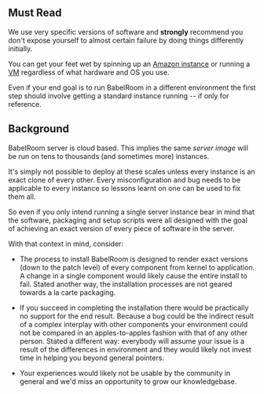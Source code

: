## Must Read ##
We use very specific versions of software and **strongly** recommend you don't expose yourself to almost certain failure by doing things differently initially.

You can get your feet wet by spinning up an [Amazon instance](AmazonInstance.md) or running a [VM](VMInstance.md) regardless of what hardware and OS you use.

Even if your end goal is to run BabelRoom in a different environment the first step should involve getting a standard instance running -- if only for reference.

## Background ##
BabelRoom server is cloud based. This implies the same _server image_ will be run on tens to thousands (and sometimes more) instances.

It's simply not possible to deploy at these scales unless every instance is an exact clone of every other. Every misconfiguration and bug needs to be applicable to every instance so lessons learnt on one can be used to fix them all.

So even if you only intend running a single server instance bear in mind that the software, packaging and setup scripts were all designed with the goal of achieving an exact version of every piece of software in the server.

With that context in mind, consider:

  * The process to install BabelRoom is designed to render exact versions (down to the patch level) of every component from kernel to application. A change in a single component would likely cause the entire install to fail. Stated another way, the installation processes are not geared towards a la carte packaging.

  * If you succeed in completing the installation there would be practically no support for the end result. Because a bug could be the indirect result of a complex interplay with other components your environment could not be compared in an apples-to-apples fashion with that of any other person. Stated a different way: everybody will assume your issue is a result of the differences in environment and they would likely not invest time in helping you beyond general pointers.

  * Your experiences would likely not be usable by the community in general and we'd miss an opportunity to grow our knowledgebase.